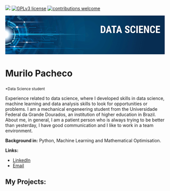 [![](https://img.shields.io/badge/python-3.7+-blue.svg)](https://www.python.org/downloads/release/python-365/) [![GPLv3 license](https://img.shields.io/badge/License-GPLv3-blue.svg)](http://perso.crans.org/besson/LICENSE.html) [![contributions welcome](https://img.shields.io/badge/contributions-welcome-brightgreen.svg?style=flat)](https://github.com/carlosfab/data_science/issues)

<p align="center">
  <img src="banner DS.png" >
</p>

# Murilo Pacheco
<sub>*Data Science student</sub>

Experience related to data science, where I developed skills in data science, machine learning and data analysis skills to look for opportunities or problems. 
I am a mechanical engeneering student from the Universidade Federal da Grande Dourados, an institution of higher education in Brazil.
About me, in general, I am a patient person who is always trying to be better than yesterday, I have good communication and I like to work in a team environment.

**Background in:** Python, Machine Learning and Mathematical Optimisation.

**Links:**
* [LinkedIn](https://www.linkedin.com/in/murilo-pacheco-037ba316b/)
* [Email](murilo.pacheco99@gmail.com)


## My Projects:
